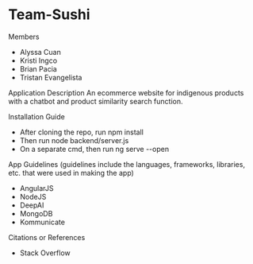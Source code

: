 # Team-Sushi

Members
  - Alyssa Cuan
  - Kristi Ingco
  - Brian Pacia
  - Tristan Evangelista

Application Description 
  An ecommerce website for indigenous products with a chatbot and product similarity search function.
  
Installation Guide 
  - After cloning the repo, run npm install
  - Then run node backend/server.js
  - On a separate cmd, then run ng serve --open
  
App Guidelines (guidelines include the languages, frameworks, libraries, etc. that were used in making the app) 
  - AngularJS
  - NodeJS
  - DeepAI
  - MongoDB
  - Kommunicate
  
Citations or References
  - Stack Overflow
